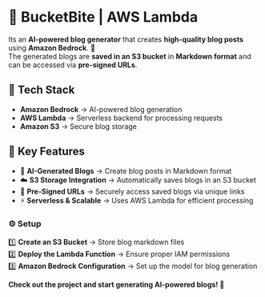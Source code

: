 # 📝 BucketBite | AWS Lambda    
Its an **AI-powered blog generator** that creates **high-quality blog posts** using **Amazon Bedrock**. 🚀  
The generated blogs are **saved in an S3 bucket** in **Markdown format** and can be accessed via **pre-signed URLs**.  

## 🔧 Tech Stack  
- **Amazon Bedrock** → AI-powered blog generation  
- **AWS Lambda** → Serverless backend for processing requests  
- **Amazon S3** → Secure blog storage  

## 🔹 Key Features  
- 📝 **AI-Generated Blogs** → Create blog posts in Markdown format  
- ☁️ **S3 Storage Integration** → Automatically saves blogs in an S3 bucket  
- 🔗 **Pre-Signed URLs** → Securely access saved blogs via unique links  
- ⚡ **Serverless & Scalable** → Uses AWS Lambda for efficient processing   

### ⚙️ **Setup**  
1️⃣ **Create an S3 Bucket** → Store blog markdown files  
2️⃣ **Deploy the Lambda Function** → Ensure proper IAM permissions  
3️⃣ **Amazon Bedrock Configuration** → Set up the model for blog generation  

**Check out the project and start generating AI-powered blogs! 🚀**  
